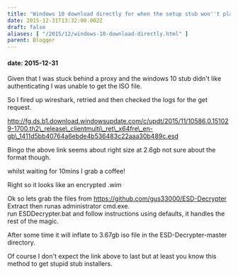 ```yaml
---
title: 'Windows 10 download directly for when the setup stub won''t play nicely'
date: 2015-12-31T13:32:00.002Z
draft: false
aliases: [ "/2015/12/windows-10-download-directly.html" ]
parent: Blogger
---
```

#### date: 2015-12-31

Given that I was stuck behind a proxy and the windows 10 stub didn't like authenticating I was unable to get the ISO file.  
  
So I fired up wireshark, retried and then checked the logs for the get request.  
  
http://fg.ds.b1.download.windowsupdate.com/c/updt/2015/11/10586.0.151029-1700.th2\_release\_clientmulti\_ret\_x64fre\_en-gb\_1411d5bb40764a6ebde4b536483c22aaa30b489c.esd  
  
Bingo the above link seems about right size at 2.6gb not sure about the format though.  
  
whilst waiting for 10mins I grab a coffee!  
  
Right so it looks like an encrypted .wim  
  
Ok so lets grab the files from https://github.com/gus33000/ESD-Decrypter  
Extract then runas administrator cmd.exe.  
run ESDDecrypter.bat and follow instructions using defaults, it handles the rest of the magic.  
  
After some time it will inflate to 3.67gb iso file in the ESD-Decrypter-master directory.  
  
Of course I don't expect the link above to last but at least you know this method to get stupid stub installers.